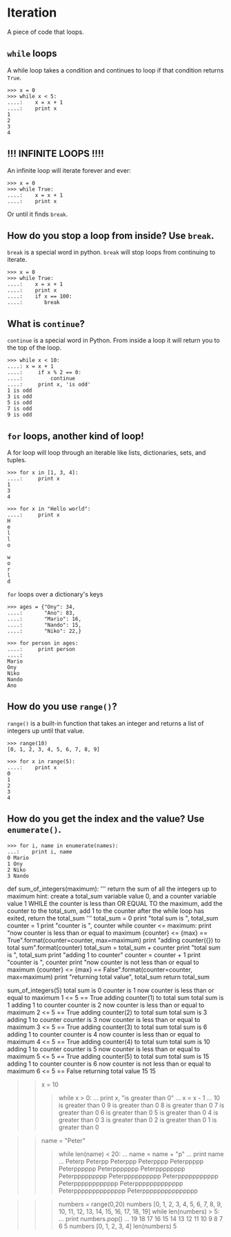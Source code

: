 # Iteration
A piece of code that loops.


## `while` loops
A while loop takes a condition and continues to loop if that condition returns `True`.
 
    >>> x = 0
    >>> while x < 5:
    ....:    x = x + 1
    ....:    print x
    1
    2
    3
    4

## !!! INFINITE LOOPS !!!!
An infinite loop will iterate forever and ever:
    
    >>> x = 0
    >>> while True:
    ....:    x = x + 1
    ....:    print x


Or until it finds `break`.


## How do you stop a loop from inside? Use `break`.
`break` is a special word in python.  `break` will stop loops from continuing to iterate.

    >>> x = 0
    >>> while True:
    ....:    x = x + 1
    ....:    print x
    ....:    if x == 100:
    ....:       break


## What is `continue`?
`continue` is a special word in Python.  From inside a loop it will return you to the top of the loop.

    >>> while x < 10:
    ....: x = x + 1
    ....:     if x % 2 == 0:
    ....:         continue
    ....:     print x, 'is odd'
    1 is odd
    3 is odd
    5 is odd
    7 is odd
    9 is odd


## `for` loops, another kind of loop!
A for loop will loop through an iterable like lists, dictionaries, sets, and tuples.

    >>> for x in [1, 3, 4]:
    ....:     print x
    1
    3
    4

    >>> for x in "Hello world":
    ....:     print x
    H
    e
    l
    l
    o

    w
    o
    r
    l
    d


`for` loops over a dictionary's keys

    >>> ages = {"Ony": 34,
    ....:       "Ano": 83,
    ....:       "Mario": 16,
    ....:       "Nando": 15,
    ....:       "Niko": 22,}

    >>> for person in ages:
    ....:     print person
    ....:
    Mario
    Ony
    Niko
    Nando
    Ano


## How do you use `range()`?
`range()` is a built-in function that takes an integer and returns a list of integers up until that value.

    >>> range(10)
    [0, 1, 2, 3, 4, 5, 6, 7, 8, 9]

    >>> for x in range(5):
    ....:    print x
    0
    1
    2
    3
    4


## How do you get the index and the value? Use `enumerate()`.

    >>> for i, name in enumerate(names):
    ...:    print i, name
    0 Mario
    1 Ony
    2 Niko
    3 Nando


def sum_of_integers(maximum):
    ''' return the sum of all the integers up to maximum
    hint: create a total_sum variable value 0, and a counter variable value 1
    WHILE the counter is less than OR EQUAL TO the maximum, add the counter to the total_sum, add 1 to the counter
    after the while loop has exited, return the total_sum
    '''
    total_sum = 0
    print "total sum is ", total_sum
    counter = 1
    print "counter is ", counter
    while counter <= maximum:
        print "now counter is less than or equal to maximum {counter} <= {max} == True".format(counter=counter, max=maximum)
        print "adding counter({}) to total sum".format(counter)
        total_sum = total_sum + counter
        print "total sum is ", total_sum
        print "adding 1 to counter"
        counter = counter + 1
        print "counter is ", counter
    print "now counter is not less than or equal to maximum {counter} <= {max} == False".format(counter=counter, max=maximum)
    print "returning total value", total_sum
    return total_sum

sum_of_integers(5)
total sum is  0
counter is  1
now counter is less than or equal to maximum 1 <= 5 == True
adding counter(1) to total sum
total sum is  1
adding 1 to counter
counter is  2
now counter is less than or equal to maximum 2 <= 5 == True
adding counter(2) to total sum
total sum is  3
adding 1 to counter
counter is  3
now counter is less than or equal to maximum 3 <= 5 == True
adding counter(3) to total sum
total sum is  6
adding 1 to counter
counter is  4
now counter is less than or equal to maximum 4 <= 5 == True
adding counter(4) to total sum
total sum is  10
adding 1 to counter
counter is  5
now counter is less than or equal to maximum 5 <= 5 == True
adding counter(5) to total sum
total sum is  15
adding 1 to counter
counter is  6
now counter is not less than or equal to maximum 6 <= 5 == False
returning total value 15
15

>> x = 10
>>> while x > 0:
...     print x, "is greater than 0"
...     x = x - 1
...
10 is greater than 0
9 is greater than 0
8 is greater than 0
7 is greater than 0
6 is greater than 0
5 is greater than 0
4 is greater than 0
3 is greater than 0
2 is greater than 0
1 is greater than 0

>> name = "Peter"
>>> while len(name) < 20:
...     name = name + "p"
...     print name
...
Peterp
Peterpp
Peterppp
Peterpppp
Peterppppp
Peterpppppp
Peterppppppp
Peterpppppppp
Peterppppppppp
Peterpppppppppp
Peterppppppppppp
Peterpppppppppppp
Peterppppppppppppp
Peterpppppppppppppp
Peterppppppppppppppp

>>> numbers = range(0,20)
>>> numbers
[0, 1, 2, 3, 4, 5, 6, 7, 8, 9, 10, 11, 12, 13, 14, 15, 16, 17, 18, 19]
>>> while len(numbers) > 5:
...     print numbers.pop()
...
19
18
17
16
15
14
13
12
11
10
9
8
7
6
5
>>> numbers
[0, 1, 2, 3, 4]
>>> len(numbers)
5
